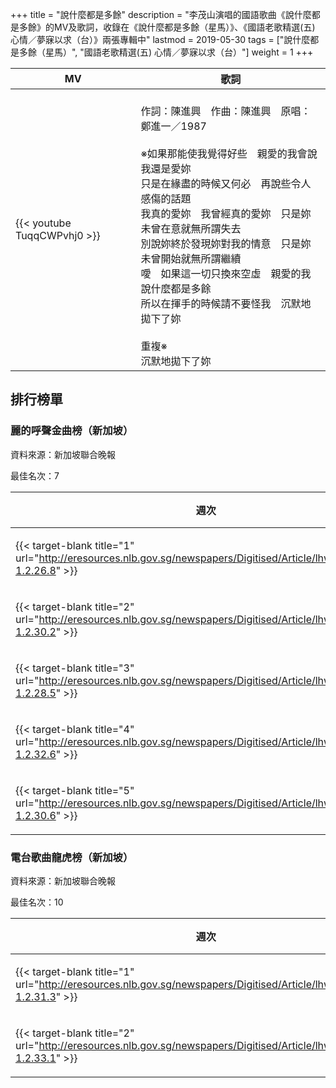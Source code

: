 +++
title = "說什麼都是多餘"
description = "李茂山演唱的國語歌曲《說什麼都是多餘》的MV及歌詞，收錄在《說什麼都是多餘（星馬）》、《國語老歌精選(五) 心情／夢寐以求（台）》兩張專輯中"
lastmod = 2019-05-30
tags = ["說什麼都是多餘（星馬）", "國語老歌精選(五) 心情／夢寐以求（台）"]
weight = 1
+++

MV  | 歌詞  
--------------|-------
{{< youtube TuqqCWPvhj0 >}}|<br/>作詞：陳進興　作曲：陳進興　原唱：鄭進一／1987<br/><br/>※如果那能使我覺得好些　親愛的我會說我還是愛妳<br/>只是在緣盡的時候又何必　再說些令人感傷的話題<br/>我真的愛妳　我曾經真的愛妳　只是妳未曾在意就無所謂失去<br/>別說妳終於發現妳對我的情意　只是妳未曾開始就無所謂繼續<br/>噯　如果這一切只換來空虛　親愛的我說什麼都是多餘<br/>所以在揮手的時候請不要怪我　沉默地拋下了妳<br/><br/>重複※<br/>沉默地拋下了妳


## 排行榜單
### 麗的呼聲金曲榜（新加坡）

資料來源：新加坡聯合晚報

最佳名次：7

週次  | 公布日期  | 名次 | 得票率 
--------------|-------|------|------
{{< target-blank title="1" url="http://eresources.nlb.gov.sg/newspapers/Digitised/Article/lhwb19880703-1.2.26.8" >}}   | 1988年07月03日 |  9 |   2.9% 
{{< target-blank title="2" url="http://eresources.nlb.gov.sg/newspapers/Digitised/Article/lhwb19880710-1.2.30.2" >}}   | 1988年07月10日 |  7 |   7.3% 
{{< target-blank title="3" url="http://eresources.nlb.gov.sg/newspapers/Digitised/Article/lhwb19880717-1.2.28.5" >}}   | 1988年07月17日 |  7 |   8.4% 
{{< target-blank title="4" url="http://eresources.nlb.gov.sg/newspapers/Digitised/Article/lhwb19880728-1.2.32.6" >}}   | 1988年07月24日 |  10 |   2.3% 
{{< target-blank title="5" url="http://eresources.nlb.gov.sg/newspapers/Digitised/Article/lhwb19880731-1.2.30.6" >}}   | 1988年07月31日 |  10 |   2.0% 

### 電台歌曲龍虎榜（新加坡）

資料來源：新加坡聯合晚報

最佳名次：10

週次  | 公布日期  | 名次 | 得票率 
--------------|-------|------|------
{{< target-blank title="1" url="http://eresources.nlb.gov.sg/newspapers/Digitised/Article/lhwb19880814-1.2.31.3" >}}   | 1988年08月14日 |  10 |   5.38% 
{{< target-blank title="2" url="http://eresources.nlb.gov.sg/newspapers/Digitised/Article/lhwb19880821-1.2.33.1" >}}   | 1988年08月21日 |  10 |   5.91%
<br/>
<br/>